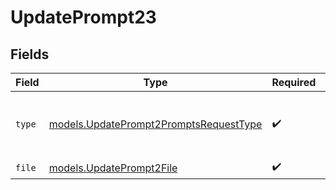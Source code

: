 # UpdatePrompt23


## Fields

| Field                                                                                  | Type                                                                                   | Required                                                                               | Description                                                                            |
| -------------------------------------------------------------------------------------- | -------------------------------------------------------------------------------------- | -------------------------------------------------------------------------------------- | -------------------------------------------------------------------------------------- |
| `type`                                                                                 | [models.UpdatePrompt2PromptsRequestType](../models/updateprompt2promptsrequesttype.md) | :heavy_check_mark:                                                                     | The type of the content part. Always `file`.                                           |
| `file`                                                                                 | [models.UpdatePrompt2File](../models/updateprompt2file.md)                             | :heavy_check_mark:                                                                     | N/A                                                                                    |